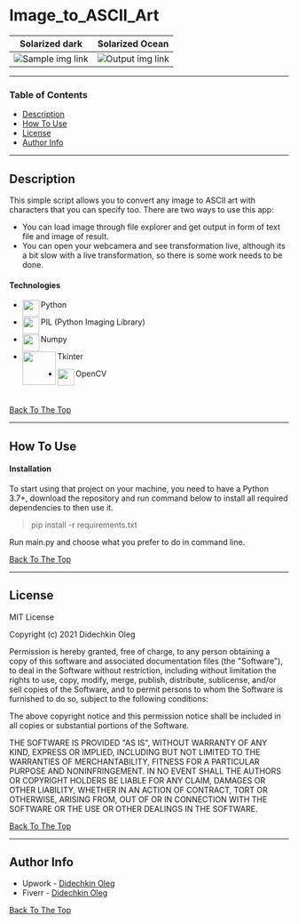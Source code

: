 # Image_to_ASCII_Art

Solarized dark             |  Solarized Ocean
:-------------------------:|:-------------------------:
![Sample img link]         | ![Output img link]

---

### Table of Contents

- [Description](#description)
- [How To Use](#how-to-use)
- [License](#license)
- [Author Info](#author-info)

---

## Description

This simple script allows you to convert any image to ASCII art with characters that you can specify too. There are two ways to use this app:
- You can load image through file explorer and get output in form of text file and image of result.
- You can open your webcamera and see transformation live, although its a bit slow with a live transformation, so there is some work needs to be done.

#### Technologies

- <img align="left" width="30px" src="https://user-images.githubusercontent.com/1499751/115736045-a513f280-a393-11eb-8dbd-ebd3eda15841.png"/> Python

- <img align="left" width="30px" src="https://user-images.githubusercontent.com/1499751/115736683-23709480-a394-11eb-83ff-2b9934000eff.png"/> PIL (Python Imaging Library)

- <img align="left" width="30px" src="https://user-images.githubusercontent.com/1499751/115737285-ab569e80-a394-11eb-9062-153f7b713199.png"/> Numpy

- <img align="left" width="60px" src="https://user-images.githubusercontent.com/1499751/115998643-e523e100-a5f0-11eb-9ca4-0279c356f4ac.jpg"/> Tkinter

- <img align="left" width="30px" src="https://user-images.githubusercontent.com/1499751/115753693-24a9bd80-a3a4-11eb-9ce7-d2320ee4000a.png"/> OpenCV

<br/><br/>
[Back To The Top](#Image_to_ASCII_Art)

---

## How To Use

#### Installation

To start using that project on your machine, you need to have a Python 3.7+, download the repository and run command below to install all required dependencies to then use it.

>pip install -r requirements.txt

Run main.py and choose what you prefer to do in command line.

[Back To The Top](#Image_to_ASCII_Art)

---

## License

MIT License

Copyright (c) 2021 Didechkin Oleg

Permission is hereby granted, free of charge, to any person obtaining a copy
of this software and associated documentation files (the "Software"), to deal
in the Software without restriction, including without limitation the rights
to use, copy, modify, merge, publish, distribute, sublicense, and/or sell
copies of the Software, and to permit persons to whom the Software is
furnished to do so, subject to the following conditions:

The above copyright notice and this permission notice shall be included in all
copies or substantial portions of the Software.

THE SOFTWARE IS PROVIDED "AS IS", WITHOUT WARRANTY OF ANY KIND, EXPRESS OR
IMPLIED, INCLUDING BUT NOT LIMITED TO THE WARRANTIES OF MERCHANTABILITY,
FITNESS FOR A PARTICULAR PURPOSE AND NONINFRINGEMENT. IN NO EVENT SHALL THE
AUTHORS OR COPYRIGHT HOLDERS BE LIABLE FOR ANY CLAIM, DAMAGES OR OTHER
LIABILITY, WHETHER IN AN ACTION OF CONTRACT, TORT OR OTHERWISE, ARISING FROM,
OUT OF OR IN CONNECTION WITH THE SOFTWARE OR THE USE OR OTHER DEALINGS IN THE
SOFTWARE.

[Back To The Top](#Image_to_ASCII_Art)

---

## Author Info

- Upwork - [Didechkin Oleg](https://www.upwork.com/freelancers/~01bc2c6d8b19205903)
- Fiverr - [Didechkin Oleg](https://www.fiverr.com/dbofury)

[Back To The Top](#Image_to_ASCII_Art)

[Sample img link]: https://user-images.githubusercontent.com/1499751/115998045-1c44c300-a5ee-11eb-9393-3e15a77260b6.jpg
[Output img link]: https://user-images.githubusercontent.com/1499751/115998036-1222c480-a5ee-11eb-99d5-375253e63361.jpg
